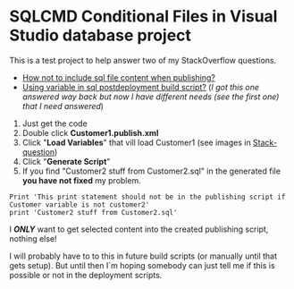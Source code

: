# SQLCMD Conditional Files in Visual Studio database project

This is a test project to help answer two of my StackOverflow questions.

* [How not to include sql file content when publishing?](http://stackoverflow.com/questions/42846424/how-not-to-include-sql-file-content-when-publishing)
* [Using variable in sql postdeployment build script?](http://stackoverflow.com/questions/26178189/using-variable-in-sql-postdeployment-build-script) (*I got this one answered way back but now I have different needs (see the first one) that I need answered*)

 1. Just get the code
 2. Double click **Customer1.publish.xml** 
 3. Click "**Load Variables**" that vill load Customer1 (see images in [Stack-question](http://stackoverflow.com/questions/42846424/how-not-to-include-sql-file-content-when-publishing))
 4. Click "**Generate Script**"
 5. If you find "Customer2 stuff from Customer2.sql" in the generated file **you have not fixed** my problem.
 ```
Print 'This print statement should not be in the publishing script if Customer variable is not customer2'
print 'Customer2 stuff from Customer2.sql'
```

 I ***ONLY*** want to get selected content into the created publishing script, nothing else!
 
 I will probably have to to this in future build scripts (or manually until that gets setup). But until then I´m hoping somebody can just tell me if this is possible or not in the deployment scripts.
 
